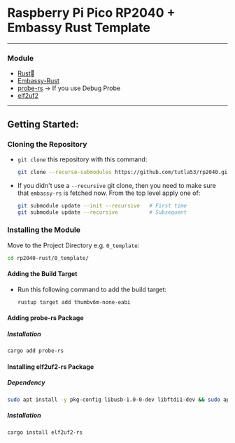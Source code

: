 # Raspberry Pi Pico RP2040 + Embassy Rust Template
***

### Module
- [Rust](https://www.rust-lang.org/tools/install)🦀
- [Embassy-Rust](https://github.com/embassy-rs/embassy)
- [probe-rs](https://probe.rs/) &#8594; If you use Debug Probe
- [elf2uf2](https://crates.io/crates/elf2uf2-rs/versions)
***

## Getting Started:
### Cloning the Repository
- `git clone` this repository with this command:
    ```bash
    git clone --recurse-submodules https://github.com/tutla53/rp2040.git 
    ```
- If you didn't use a `--recursive` git clone, then you need to make
  sure that `embassy-rs` is fetched now. From the top level apply
  one of:
  ```bash
  git submodule update --init --recursive   # First time
  git submodule update --recursive          # Subsequent
  ```
  
### Installing the Module  
Move to the Project Directory e.g. `0_template`:
```bash
cd rp2040-rust/0_template/
```

#### Adding the Build Target
- Run this following command to add the build target:
  ```bash
  rustup target add thumbv6m-none-eabi
  ```
  
#### Adding probe-rs Package
##### Installation
  ```bash
  cargo add probe-rs
  ```
#### Installing elf2uf2-rs Package

##### Dependency
  ```bash
  sudo apt install -y pkg-config libusb-1.0-0-dev libftdi1-dev && sudo apt-get install libudev-dev
  ```
##### Installation
  ```bash
  cargo install elf2uf2-rs
  ```



